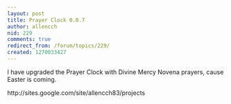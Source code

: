 ```yaml
---
layout: post
title: Prayer Clock 0.0.7
author: allencch
nid: 229
comments: true
redirect_from: /forum/topics/229/
created: 1270033427
---
```

<p>
	I have upgraded the Prayer Clock with Divine Mercy Novena prayers, cause Easter is coming.</p>
<p>
	http://sites.google.com/site/allencch83/projects</p>
